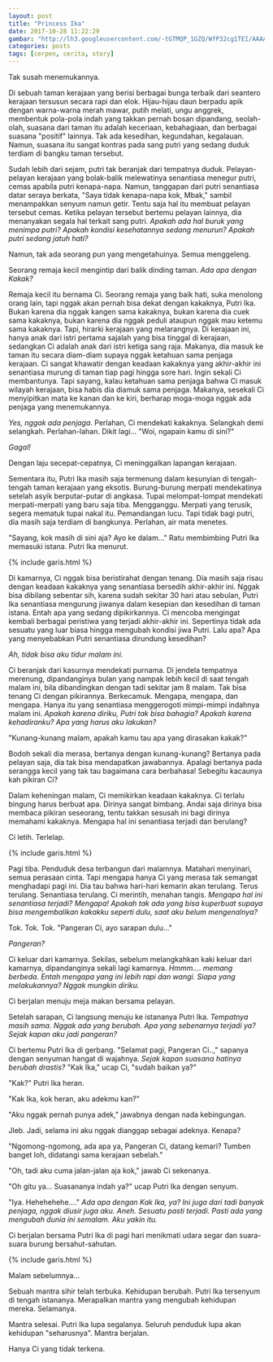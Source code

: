 ```yaml
---
layout: post
title: "Princess Ika"
date: 2017-10-28 11:22:29
gambar: "http://lh3.googleusercontent.com/-tGTMQP_1GZQ/WfP32cg1TEI/AAAAAAAAClY/kFxA1RN6KgoJthnzIwcypeK_eSBC6zoIgCLcBGAs/h120/character_princess_rapunzel_8320d57a.jpeg"
categories: posts
tags: [cerpen, cerita, story]
---
```


Tak susah menemukannya.

Di sebuah taman kerajaan yang berisi berbagai bunga terbaik dari seantero kerajaan tersusun secara rapi dan elok. Hijau-hijau daun berpadu apik dengan warna-warna merah mawar, putih melati, ungu anggrek, membentuk pola-pola indah yang takkan pernah bosan dipandang, seolah-olah, suasana dari taman itu adalah keceriaan, kebahagiaan, dan berbagai suasana "positif" lainnya. Tak ada kesedihan, kegundahan, kegalauan. Namun, suasana itu sangat kontras pada sang putri yang sedang duduk terdiam di bangku taman tersebut.

Sudah lebih dari sejam, putri tak beranjak dari tempatnya duduk. Pelayan-pelayan kerajaan yang bolak-balik melewatinya senantiasa menegur putri, cemas apabila putri kenapa-napa. Namun, tanggapan dari putri senantiasa datar seraya berkata, "Saya tidak kenapa-napa kok, Mbak," sambil menampakkan senyum namun getir. Tentu saja hal itu membuat pelayan tersebut cemas. Ketika pelayan tersebut bertemu pelayan lainnya, dia menanyakan segala hal terkait sang putri. _Apakah ada hal buruk yang menimpa putri? Apakah kondisi kesehatannya sedang menurun? Apakah putri sedang jatuh hati?_

Namun, tak ada seorang pun yang mengetahuinya. Semua menggeleng.

Seorang remaja kecil mengintip dari balik dinding taman. _Ada apa dengan Kakak?_

Remaja kecil itu bernama Ci. Seorang remaja yang baik hati, suka menolong orang lain, tapi nggak akan pernah bisa dekat dengan kakaknya, Putri Ika. Bukan karena dia nggak kangen sama kakaknya, bukan karena dia cuek sama kakaknya, bukan karena dia nggak peduli ataupun nggak mau ketemu sama kakaknya. Tapi, hirarki kerajaan yang melarangnya. Di kerajaan ini, hanya anak dari istri pertama sajalah yang bisa tinggal di kerajaan, sedangkan Ci adalah anak dari istri ketiga sang raja. Makanya, dia masuk ke taman itu secara diam-diam supaya nggak ketahuan sama penjaga kerajaan. Ci sangat khawatir dengan keadaan kakaknya yang akhir-akhir ini senantiasa murung di taman tiap pagi hingga sore hari. Ingin sekali Ci membantunya. Tapi sayang, kalau ketahuan sama penjaga bahwa Ci masuk wilayah kerajaan, bisa habis dia diamuk sama penjaga. Makanya, sesekali Ci menyipitkan mata ke kanan dan ke kiri, berharap moga-moga nggak ada penjaga yang menemukannya.

_Yes, nggak ada penjaga_. Perlahan, Ci mendekati kakaknya. Selangkah demi selangkah. Perlahan-lahan. Dikit lagi... "Woi, ngapain kamu di sini?"

_Gagal!_

Dengan laju secepat-cepatnya, Ci meninggalkan lapangan kerajaan.

Sementara itu, Putri Ika masih saja termenung dalam kesunyian di tengah-tengah taman kerajaan yang eksotis. Burung-burung merpati mendekatinya setelah asyik berputar-putar di angkasa. Tupai melompat-lompat mendekati merpati-merpati yang baru saja tiba. Mengganggu. Merpati yang terusik, segera mematuk tupai nakal itu. Pemandangan lucu. Tapi tidak bagi putri, dia masih saja terdiam di bangkunya. Perlahan, air mata menetes.

"Sayang, kok masih di sini aja? Ayo ke dalam..." Ratu membimbing Putri Ika memasuki istana. Putri Ika menurut.

{% include garis.html %}

Di kamarnya, Ci nggak bisa beristirahat dengan tenang. Dia masih saja risau dengan keadaan kakaknya yang senantiasa bersedih akhir-akhir ini. Nggak bisa dibilang sebentar sih, karena sudah sekitar 30 hari atau sebulan, Putri Ika senantiasa mengurung jiwanya dalam kesepian dan kesedihan di taman istana. Entah apa yang sedang dipikirkannya. Ci mencoba mengingat kembali berbagai peristiwa yang terjadi akhir-akhir ini. Sepertinya tidak ada sesuatu yang luar biasa hingga mengubah kondisi jiwa Putri. Lalu apa? Apa yang menyebabkan Putri senantiasa dirundung kesedihan?

_Ah, tidak bisa aku tidur malam ini._

Ci beranjak dari kasurnya mendekati purnama. Di jendela tempatnya merenung, dipandanginya bulan yang nampak lebih kecil di saat tengah malam ini, bila dibandingkan dengan tadi sekitar jam 8 malam. Tak bisa tenang Ci dengan pikirannya. Berkecamuk. Mengapa, mengapa, dan mengapa. Hanya itu yang senantiasa menggerogoti mimpi-mimpi indahnya malam ini. _Apakah karena diriku, Putri tak bisa bahagia? Apakah karena kehadiranku? Apa yang harus aku lakukan?_

"Kunang-kunang malam, apakah kamu tau apa yang dirasakan kakak?"

Bodoh sekali dia merasa, bertanya dengan kunang-kunang? Bertanya pada pelayan saja, dia tak bisa mendapatkan jawabannya. Apalagi bertanya pada serangga kecil yang tak tau bagaimana cara berbahasa! Sebegitu kacaunya kah pikiran Ci?

Dalam keheningan malam, Ci memikirkan keadaan kakaknya. Ci terlalu bingung harus berbuat apa. Dirinya sangat bimbang. Andai saja dirinya bisa membaca pikiran seseorang, tentu takkan sesusah ini bagi dirinya memahami kakaknya. Mengapa hal ini senantiasa terjadi dan berulang?

Ci letih. Terlelap.

{% include garis.html %}

Pagi tiba. Penduduk desa terbangun dari malamnya. Matahari menyinari, semua perasaan cinta. Tapi mengapa hanya Ci yang merasa tak semangat menghadapi pagi ini. Dia tau bahwa hari-hari kemarin akan terulang. Terus terulang. Senantiasa terulang. Ci merintih, menahan tangis. _Mengapa hal ini senantiasa terjadi? Mengapa! Apakah tak ada yang bisa kuperbuat supaya bisa mengembalikan kakakku seperti dulu, saat aku belum mengenalnya?_

Tok. Tok. Tok. "Pangeran Ci, ayo sarapan dulu..."

_Pangeran?_

Ci keluar dari kamarnya. Sekilas, sebelum melangkahkan kaki keluar dari kamarnya, dipandanginya sekali lagi kamarnya. _Hmmm.... memang berbeda. Entah mengapa yang ini lebih rapi dan wangi. Siapa yang melakukannya? Nggak mungkin diriku._

Ci berjalan menuju meja makan bersama pelayan.

Setelah sarapan, Ci langsung menuju ke istananya Putri Ika. _Tempatnya masih sama. Nggak ada yang berubah. Apa yang sebenarnya terjadi ya? Sejak kapan aku jadi pangeran?_

Ci bertemu Putri Ika di gerbang. "Selamat pagi, Pangeran Ci..," sapanya dengan senyuman hangat di wajahnya. _Sejak kapan suasana hatinya berubah drastis?_ "Kak Ika," ucap Ci, "sudah baikan ya?"

"Kak?" Putri Ika heran.

"Kak Ika, kok heran, aku adekmu kan?"

"Aku nggak pernah punya adek," jawabnya dengan nada kebingungan.

Jleb. Jadi, selama ini aku nggak dianggap sebagai adeknya. Kenapa?

"Ngomong-ngomong, ada apa ya, Pangeran Ci, datang kemari? Tumben banget loh, didatangi sama kerajaan sebelah."

"Oh, tadi aku cuma jalan-jalan aja kok," jawab Ci sekenanya.

"Oh gitu ya... Suasananya indah ya?" ucap Putri Ika dengan senyum.

"Iya. Hehehehehe...." _Ada apa dengan Kak Ika, ya? Ini juga dari tadi banyak penjaga, nggak diusir juga aku. Aneh. Sesuatu pasti terjadi. Pasti ada yang mengubah dunia ini semalam. Aku yakin itu._

Ci berjalan bersama Putri Ika di pagi hari menikmati udara segar dan suara-suara burung bersahut-sahutan.

{% include garis.html %}

Malam sebelumnya...

Sebuah mantra sihir telah terbuka. Kehidupan berubah. Putri Ika tersenyum di tengah istananya. Merapalkan mantra yang mengubah kehidupan mereka. Selamanya.

Mantra selesai. Putri Ika lupa segalanya. Seluruh penduduk lupa akan kehidupan "seharusnya". Mantra berjalan.

Hanya Ci yang tidak terkena.
